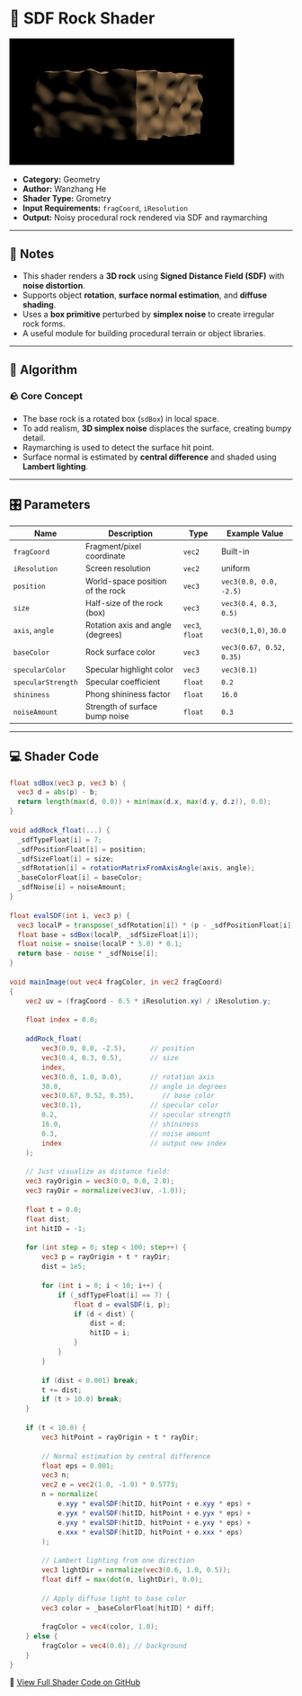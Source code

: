 # 🧩 SDF Rock Shader

<img src="../../../../shaders/screenshots/geometry/SDF_Rock.png" alt="Rock Shader Output" width="400" height="225">

- **Category:** Geometry  
- **Author:** Wanzhang He  
- **Shader Type:** Grometry 
- **Input Requirements:** `fragCoord`, `iResolution`  
- **Output:** Noisy procedural rock rendered via SDF and raymarching  

---

## 📌 Notes

- This shader renders a **3D rock** using **Signed Distance Field (SDF)** with **noise distortion**.  
- Supports object **rotation**, **surface normal estimation**, and **diffuse shading**.  
- Uses a **box primitive** perturbed by **simplex noise** to create irregular rock forms.  
- A useful module for building procedural terrain or object libraries.

---

## 🧠 Algorithm

### 🪨 Core Concept

- The base rock is a rotated box (`sdBox`) in local space.  
- To add realism, **3D simplex noise** displaces the surface, creating bumpy detail.  
- Raymarching is used to detect the surface hit point.  
- Surface normal is estimated by **central difference** and shaded using **Lambert lighting**.

---

## 🎛️ Parameters

| Name                   | Description                                | Type     | Example Value           |
|------------------------|--------------------------------------------|----------|--------------------------|
| `fragCoord`            | Fragment/pixel coordinate                  | `vec2`   | Built-in                 |
| `iResolution`          | Screen resolution                          | `vec2`   | uniform                  |
| `position`             | World-space position of the rock           | `vec3`   | `vec3(0.0, 0.0, -2.5)`   |
| `size`                 | Half-size of the rock (box)                | `vec3`   | `vec3(0.4, 0.3, 0.5)`    |
| `axis`, `angle`        | Rotation axis and angle (degrees)          | `vec3`, `float` | `vec3(0,1,0)`, `30.0` |
| `baseColor`            | Rock surface color                         | `vec3`   | `vec3(0.67, 0.52, 0.35)` |
| `specularColor`        | Specular highlight color                   | `vec3`   | `vec3(0.1)`              |
| `specularStrength`     | Specular coefficient                       | `float`  | `0.2`                    |
| `shininess`            | Phong shininess factor                     | `float`  | `16.0`                   |
| `noiseAmount`          | Strength of surface bump noise             | `float`  | `0.3`                    |

---

## 💻 Shader Code 

```glsl
float sdBox(vec3 p, vec3 b) {
  vec3 d = abs(p) - b;
  return length(max(d, 0.0)) + min(max(d.x, max(d.y, d.z)), 0.0);
}

void addRock_float(...) {
  _sdfTypeFloat[i] = 7;
  _sdfPositionFloat[i] = position;
  _sdfSizeFloat[i] = size;
  _sdfRotation[i] = rotationMatrixFromAxisAngle(axis, angle);
  _baseColorFloat[i] = baseColor;
  _sdfNoise[i] = noiseAmount;
}

float evalSDF(int i, vec3 p) {
  vec3 localP = transpose(_sdfRotation[i]) * (p - _sdfPositionFloat[i]);
  float base = sdBox(localP, _sdfSizeFloat[i]);
  float noise = snoise(localP * 5.0) * 0.1;
  return base - noise * _sdfNoise[i];
}

void mainImage(out vec4 fragColor, in vec2 fragCoord)
{
    vec2 uv = (fragCoord - 0.5 * iResolution.xy) / iResolution.y;

    float index = 0.0;

    addRock_float(
        vec3(0.0, 0.0, -2.5),      // position
        vec3(0.4, 0.3, 0.5),       // size
        index,
        vec3(0.0, 1.0, 0.0),       // rotation axis
        30.0,                      // angle in degrees
        vec3(0.67, 0.52, 0.35),       // base color
        vec3(0.1),                 // specular color
        0.2,                       // specular strength
        16.0,                      // shininess
        0.3,                       // noise amount
        index                      // output new index
    );

    // Just visualize as distance field:
    vec3 rayOrigin = vec3(0.0, 0.0, 2.0);
    vec3 rayDir = normalize(vec3(uv, -1.0));

    float t = 0.0;
    float dist;
    int hitID = -1;

    for (int step = 0; step < 100; step++) {
        vec3 p = rayOrigin + t * rayDir;
        dist = 1e5;

        for (int i = 0; i < 10; i++) {
            if (_sdfTypeFloat[i] == 7) {
                float d = evalSDF(i, p);
                if (d < dist) {
                    dist = d;
                    hitID = i;
                }
            }
        }

        if (dist < 0.001) break;
        t += dist;
        if (t > 10.0) break;
    }

    if (t < 10.0) {
        vec3 hitPoint = rayOrigin + t * rayDir;

        // Normal estimation by central difference
        float eps = 0.001;
        vec3 n;
        vec2 e = vec2(1.0, -1.0) * 0.5773;
        n = normalize(
            e.xyy * evalSDF(hitID, hitPoint + e.xyy * eps) +
            e.yyx * evalSDF(hitID, hitPoint + e.yyx * eps) +
            e.yxy * evalSDF(hitID, hitPoint + e.yxy * eps) +
            e.xxx * evalSDF(hitID, hitPoint + e.xxx * eps)
        );

        // Lambert lighting from one direction
        vec3 lightDir = normalize(vec3(0.6, 1.0, 0.5));
        float diff = max(dot(n, lightDir), 0.0);

        // Apply diffuse light to base color
        vec3 color = _baseColorFloat[hitID] * diff;

        fragColor = vec4(color, 1.0);
    } else {
        fragColor = vec4(0.0); // background
    }
}
```
🔗 [View Full Shader Code on GitHub](../../../../shadersshaders/geometry/SDF_Rock.glsl)
